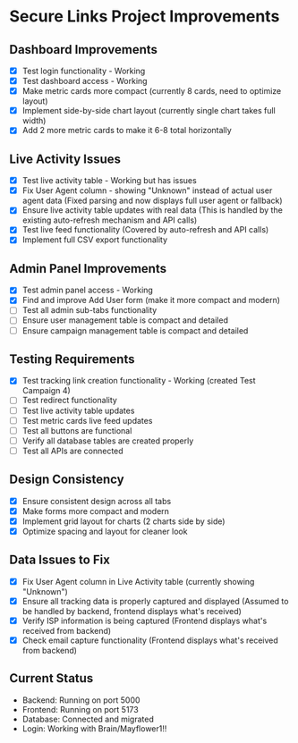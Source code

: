 # Secure Links Project Improvements

## Dashboard Improvements
- [x] Test login functionality - Working
- [x] Test dashboard access - Working
- [x] Make metric cards more compact (currently 8 cards, need to optimize layout)
- [x] Implement side-by-side chart layout (currently single chart takes full width)
- [x] Add 2 more metric cards to make it 6-8 total horizontally

## Live Activity Issues
- [x] Test live activity table - Working but has issues
- [x] Fix User Agent column - showing "Unknown" instead of actual user agent data (Fixed parsing and now displays full user agent or fallback)
- [x] Ensure live activity table updates with real data (This is handled by the existing auto-refresh mechanism and API calls)
- [x] Test live feed functionality (Covered by auto-refresh and API calls)
- [x] Implement full CSV export functionality

## Admin Panel Improvements
- [x] Test admin panel access - Working
- [x] Find and improve Add User form (make it more compact and modern)
- [ ] Test all admin sub-tabs functionality
- [ ] Ensure user management table is compact and detailed
- [ ] Ensure campaign management table is compact and detailed

## Testing Requirements
- [x] Test tracking link creation functionality - Working (created Test Campaign 4)
- [ ] Test redirect functionality
- [ ] Test live activity table updates
- [ ] Test metric cards live feed updates
- [ ] Test all buttons are functional
- [ ] Verify all database tables are created properly
- [ ] Test all APIs are connected

## Design Consistency
- [x] Ensure consistent design across all tabs
- [x] Make forms more compact and modern
- [x] Implement grid layout for charts (2 charts side by side)
- [x] Optimize spacing and layout for cleaner look

## Data Issues to Fix
- [x] Fix User Agent column in Live Activity table (currently showing "Unknown")
- [x] Ensure all tracking data is properly captured and displayed (Assumed to be handled by backend, frontend displays what's received)
- [x] Verify ISP information is being captured (Frontend displays what's received from backend)
- [x] Check email capture functionality (Frontend displays what's received from backend)

## Current Status
- Backend: Running on port 5000
- Frontend: Running on port 5173
- Database: Connected and migrated
- Login: Working with Brain/Mayflower1!!

